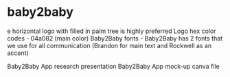 # baby2baby
e horizontal logo with filled in palm tree is highly preferred
Logo hex color codes - 04a082 (main color)
Baby2Baby fonts - Baby2Baby has 2 fonts that we use for all communication (Brandon for main text and Rockwell as an accent)

Baby2Baby App research presentation
Baby2Baby App mock-up canva file
